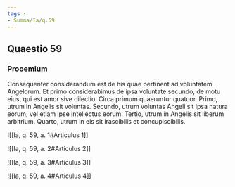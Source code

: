 ```yaml
---
tags : 
- Summa/Ia/q.59
---
```


## Quaestio 59

### Prooemium

Consequenter considerandum est de his quae pertinent ad voluntatem Angelorum. Et primo considerabimus de ipsa voluntate secundo, de motu eius, qui est amor sive dilectio. Circa primum quaeruntur quatuor. Primo, utrum in Angelis sit voluntas. Secundo, utrum voluntas Angeli sit ipsa natura eorum, vel etiam ipse intellectus eorum. Tertio, utrum in Angelis sit liberum arbitrium. Quarto, utrum in eis sit irascibilis et concupiscibilis.

![[Ia, q. 59, a. 1#Articulus 1]]

![[Ia, q. 59, a. 2#Articulus 2]]

![[Ia, q. 59, a. 3#Articulus 3]]

![[Ia, q. 59, a. 4#Articulus 4]]

